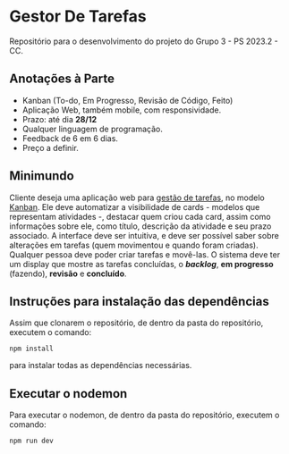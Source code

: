 # Gestor De Tarefas
Repositório para o desenvolvimento do projeto do Grupo 3 - PS 2023.2 - CC.

</hr>

## Anotações à Parte  

* Kanban (To-do, Em Progresso, Revisão de Código, Feito)
* Aplicação Web, também mobile, com responsividade.
* Prazo: até dia <b>28/12</b>
* Qualquer linguagem de programação.
* Feedback de 6 em 6 dias.
* Preço a definir.

## Minimundo
<p>Cliente deseja uma aplicação web para <u>gestão de tarefas</u>, no modelo <u>Kanban</u>. Ele deve automatizar a visibilidade de cards - modelos que representam atividades -, destacar quem criou cada card, assim como informações sobre ele, como título, descrição da atividade e seu prazo associado. A interface deve ser intuitiva, e deve ser possível saber sobre alterações em tarefas (quem movimentou e quando foram criadas). Qualquer pessoa deve poder criar tarefas e movê-las. O sistema deve ter um display que mostre as tarefas concluídas, o <b><i>backlog</i></b>, <b>em progresso</b> (fazendo), <b>revisão</b> e <b>concluído</b>.</p>

## Instruções para instalação das dependências

Assim que clonarem o repositório, de dentro da pasta do repositório, executem o comando:

```
npm install
```

para instalar todas as dependências necessárias.

## Executar o nodemon

Para executar o nodemon, de dentro da pasta do repositório, executem o comando:

```
npm run dev
```